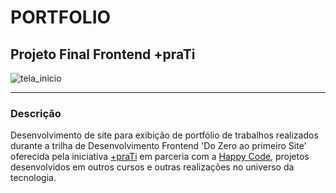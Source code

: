 # PORTFOLIO
## Projeto Final Frontend +praTi


![tela_inicio](https://user-images.githubusercontent.com/110631380/221247055-0c3ec2d8-7d89-4ef0-ac5b-593abcc1d91c.jpg)

<hr>

### Descrição

Desenvolvimento de site para exibição de portfólio de trabalhos realizados durante a trilha de Desenvolvimento Frontend 'Do Zero ao primeiro Site' oferecida pela iniciativa <a href="https://www.maisprati.com.br/">+praTi</a> em parceria com a <a href="https://www.vemserhappy.com.br/">Happy Code</a>, projetos desenvolvidos em outros cursos e outras realizações no universo da tecnologia.






